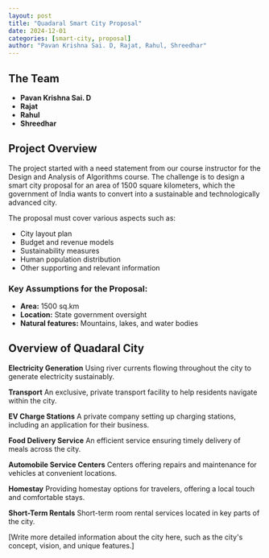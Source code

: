 ```yaml
---
layout: post
title: "Quadaral Smart City Proposal"
date: 2024-12-01
categories: [smart-city, proposal]
author: "Pavan Krishna Sai. D, Rajat, Rahul, Shreedhar"
---
```


## The Team

- **Pavan Krishna Sai. D**
- **Rajat**
- **Rahul**
- **Shreedhar**

## Project Overview

The project started with a need statement from our course instructor for the Design and Analysis of Algorithms course. The challenge is to design a smart city proposal for an area of 1500 square kilometers, which the government of India wants to convert into a sustainable and technologically advanced city.

The proposal must cover various aspects such as:

- City layout plan
- Budget and revenue models
- Sustainability measures
- Human population distribution
- Other supporting and relevant information

### Key Assumptions for the Proposal:

- **Area:** 1500 sq.km
- **Location:** State government oversight
- **Natural features:** Mountains, lakes, and water bodies

## Overview of Quadaral City



**Electricity Generation**
Using river currents flowing throughout the city to generate electricity sustainably.

**Transport**
An exclusive, private transport facility to help residents navigate within the city.

**EV Charge Stations**
A private company setting up charging stations, including an application for their business.

**Food Delivery Service**
An efficient service ensuring timely delivery of meals across the city.

**Automobile Service Centers**
Centers offering repairs and maintenance for vehicles at convenient locations.

**Homestay**
Providing homestay options for travelers, offering a local touch and comfortable stays.

**Short-Term Rentals**
Short-term room rental services located in key parts of the city.

[Write more detailed information about the city here, such as the city's concept, vision, and unique features.]

